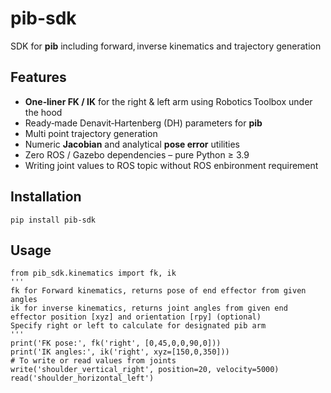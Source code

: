 # pib-sdk
SDK for **pib** including forward, inverse kinematics and trajectory generation

## Features
* **One‑liner FK / IK** for the right & left arm using Robotics Toolbox under the hood  
* Ready‑made Denavit‑Hartenberg (DH) parameters for **pib**  
* Multi point trajectory generation
* Numeric **Jacobian** and analytical **pose error** utilities  
* Zero ROS / Gazebo dependencies – pure Python ≥ 3.9
* Writing joint values to ROS topic without ROS enbironment requirement  

## Installation
```
pip install pib-sdk
```

## Usage
```
from pib_sdk.kinematics import fk, ik
'''
fk for Forward kinematics, returns pose of end effector from given angles
ik for inverse kinematics, returns joint angles from given end effector position [xyz] and orientation [rpy] (optional)
Specify right or left to calculate for designated pib arm
'''
print('FK pose:', fk('right', [0,45,0,0,90,0]))
print('IK angles:', ik('right', xyz=[150,0,350]))
# To write or read values from joints
write('shoulder_vertical_right', position=20, velocity=5000)
read('shoulder_horizontal_left')
```
